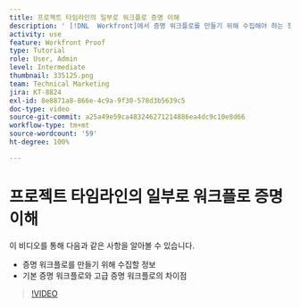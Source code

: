 ```yaml
---
title: 프로젝트 타임라인의 일부로 워크플로 증명 이해
description: ' [!DNL  Workfront]에서 증명 워크플로를 만들기 위해 수집해야 하는 정보 및 기본 증명 워크플로와 고급 증명 워크플로의 차이점을 알아봅니다.'
activity: use
feature: Workfront Proof
type: Tutorial
role: User, Admin
level: Intermediate
thumbnail: 335125.png
team: Technical Marketing
jira: KT-8824
exl-id: 8e8871a8-866e-4c9a-9f30-578d3b5639c5
doc-type: video
source-git-commit: a25a49e59ca483246271214886ea4dc9c10e8d66
workflow-type: tm+mt
source-wordcount: '59'
ht-degree: 100%

---
```


# 프로젝트 타임라인의 일부로 워크플로 증명 이해

이 비디오를 통해 다음과 같은 사항을 알아볼 수 있습니다.

* 증명 워크플로를 만들기 위해 수집할 정보
* 기본 증명 워크플로와 고급 증명 워크플로의 차이점

>[!VIDEO](https://video.tv.adobe.com/v/335125/?quality=12&learn=on)



